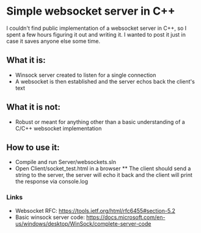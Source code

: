 # Simple websocket server in C++
I couldn't find public implementation of a websocket server in C++, so I spent a few hours figuring it out and writing it.  I wanted to post it just in case it saves anyone else some time.

## What it is:
* Winsock server created to listen for a single connection
* A websocket is then established and the server echos back the client's text

## What it is not:
* Robust or meant for anything other than a basic understanding of a C/C++ websocket implementation

## How to use it:
* Compile and run Server/websockets.sln
* Open Client/socket_test.html in a browser
** The client should send a string to the server, the server will echo it back and the client will print the response via console.log

### Links
* Websocket RFC: https://tools.ietf.org/html/rfc6455#section-5.2
* Basic winsock server code: https://docs.microsoft.com/en-us/windows/desktop/WinSock/complete-server-code
